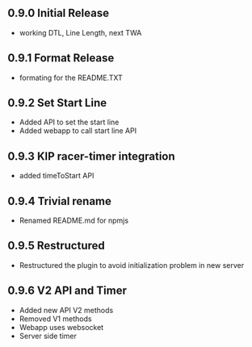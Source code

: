 ## 0.9.0 Initial Release
+ working DTL, Line Length, next TWA
## 0.9.1 Format Release
+ formating for the README.TXT
## 0.9.2 Set Start Line
+ Added API to set the start line
+ Added webapp to call start line API
## 0.9.3 KIP racer-timer integration
 + added timeToStart API
## 0.9.4 Trivial rename
 + Renamed README.md for npmjs
## 0.9.5 Restructured
 + Restructured the plugin to avoid initialization problem in new server
## 0.9.6 V2 API and Timer
 + Added new API V2 methods
 + Removed V1 methods
 + Webapp uses websocket
 + Server side timer 
